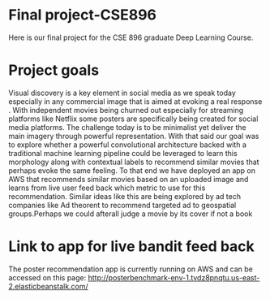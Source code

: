 # Final project-CSE896
Here is our final project for the CSE 896 graduate Deep Learning Course.
# Project goals
Visual discovery is a key element in social media as we speak today especially in any commercial image that is aimed at evoking a real response . With independent movies being churned out especially for streaming platforms like Netflix some posters are specifically being created for social media platforms. The challenge today is to be minimalist yet deliver the main imagery through powerful representation. With that said our goal was to explore whether a powerful convolutional architecture backed with a traditional machine learning pipeline could be leveraged to learn this morphology along with contextual labels to recommend similar movies that perhaps evoke the same feeling. To that end we have deployed an app on AWS that recommends similar movies based on an uploaded image and learns from live user feed back which metric to use for this recommendation. Similar ideas like this are being explored by ad tech companies like Ad theorent to recommend targeted ad to geospatial groups.Perhaps we could afterall judge a movie by its cover if not a book
# Link to app for live bandit feed back
The poster recommendation app is currently running on AWS and can be accessed on this page:
http://posterbenchmark-env-1.tvdz8pnqtu.us-east-2.elasticbeanstalk.com/
